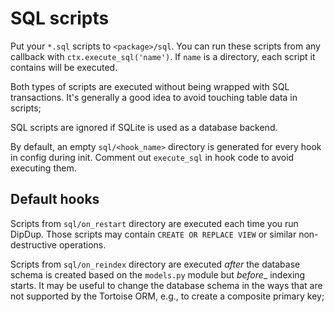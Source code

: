 # SQL scripts

Put your `*.sql` scripts to `<package>/sql`. You can run these scripts from any callback with `ctx.execute_sql('name')`. If `name` is a directory, each script it contains will be executed.

Both types of scripts are executed without being wrapped with SQL transactions. It's generally a good idea to avoid touching table data in scripts;

SQL scripts are ignored if SQLite is used as a database backend.

By default, an empty `sql/<hook_name>` directory is generated for every hook in config during init. Comment out `execute_sql` in hook code to avoid executing them.

## Default hooks

Scripts from `sql/on_restart` directory are executed each time you run DipDup. Those scripts may contain `CREATE OR REPLACE VIEW` or similar non-destructive operations.

Scripts from `sql/on_reindex` directory are executed _after_ the database schema is created based on the `models.py` module but _before__ indexing starts. It may be useful to change the database schema in the ways that are not supported by the Tortoise ORM, e.g., to create a composite primary key;
